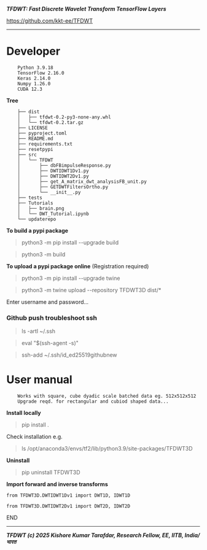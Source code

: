 ***TFDWT: Fast Discrete Wavelet Transform TensorFlow Layers***

https://github.com/kkt-ee/TFDWT 

<!-- ***Batched 1D, 2D and 3D fast discrete wavelet transform (DWT) and inverse DWT*** -->

---


# Developer 

        Python 3.9.18
        TensorFlow 2.16.0
        Keras 2.14.0
        Numpy 1.26.0
        CUDA 12.3

**Tree**

        ├── dist
        │   ├── tfdwt-0.2-py3-none-any.whl
        │   └── tfdwt-0.2.tar.gz
        ├── LICENSE
        ├── pyproject.toml
        ├── README.md
        ├── requirements.txt
        ├── resetpypi
        ├── src
        │   └── TFDWT
        │       ├── dbFBimpulseResponse.py
        │       ├── DWTIDWT1Dv1.py
        │       ├── DWTIDWT2Dv1.py
        │       ├── get_A_matrix_dwt_analysisFB_unit.py
        │       ├── GETDWTFiltersOrtho.py
        │       └── __init__.py
        ├── tests
        ├── Tutorials
        │   ├── brain.png
        │   └── DWT_Tutorial.ipynb
        └── updaterepo





**To build a pypi package**

> python3 -m pip install --upgrade build

> python3 -m build


**To upload a pypi package online** (Registration required)

> python3 -m pip install --upgrade twine

> python3 -m twine upload --repository TFDWT3D dist/*

Enter username and password...



### Github push troubleshoot ssh

> ls -artl ~/.ssh  

> eval "$(ssh-agent -s)" 

> ssh-add ~/.ssh/id_ed25519githubnew



# User manual
    
        Works with square, cube dyadic scale batched data eg. 512x512x512
        Upgrade reqd. for rectangular and cubiod shaped data... 
    




**Install locally**

> pip install .

Check installation e.g.

> ls /opt/anaconda3/envs/tf2/lib/python3.9/site-packages/TFDWT3D 

**Uninstall**

> pip uninstall TFDWT3D





**Import forward and inverse transforms**


```from TFDWT3D.DWTIDWT1Dv1 import DWT1D, IDWT1D```

```from TFDWT3D.DWTIDWT2Dv1 import DWT2D, IDWT2D```





END

---

***TFDWT (c) 2025 Kishore Kumar Tarafdar, Research Fellow, EE, IITB, India/ भारत***

